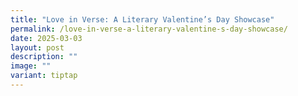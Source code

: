 ```yaml
---
title: "Love in Verse: A Literary Valentine’s Day Showcase"
permalink: /love-in-verse-a-literary-valentine-s-day-showcase/
date: 2025-03-03
layout: post
description: ""
image: ""
variant: tiptap
---
```

